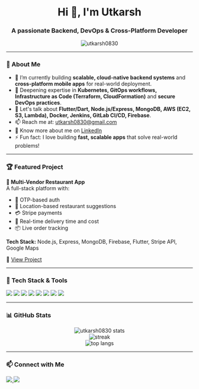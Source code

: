 <h1 align="center">Hi 👋, I'm Utkarsh</h1>
<h3 align="center">A passionate Backend, DevOps & Cross-Platform Developer</h3>

<p align="center">
  <img src="https://komarev.com/ghpvc/?username=utkarsh0830&label=Profile%20views&color=0e75b6&style=flat" alt="utkarsh0830" />
</p>

---

### 🚀 About Me

- 🔭 I’m currently building **scalable, cloud-native backend systems** and **cross-platform mobile apps** for real-world deployment.
- 🌱 Deepening expertise in **Kubernetes, GitOps workflows, Infrastructure as Code (Terraform, CloudFormation)** and **secure DevOps practices**.
- 💬 Let's talk about **Flutter/Dart, Node.js/Express, MongoDB, AWS (EC2, S3, Lambda), Docker, Jenkins, GitLab CI/CD, Firebase**.
- 📫 Reach me at: [utkarsh0830@gmail.com](mailto:utkarsh0830@gmail.com)
- 📄 Know more about me on [LinkedIn](https://www.linkedin.com/in/utkarshagrawal0830/)
- ⚡ Fun fact: I love building **fast, scalable apps** that solve real-world problems!

---

### 🏆 Featured Project

**🔧 Multi-Vendor Restaurant App**  
A full-stack platform with:
- 🔐 OTP-based auth
- 📍 Location-based restaurant suggestions
- 💳 Stripe payments
- 🚚 Real-time delivery time and cost
- 📦 Live order tracking

**Tech Stack:** Node.js, Express, MongoDB, Firebase, Flutter, Stripe API, Google Maps

🔗 [View Project](https://github.com/utkarsh0830/Multi-Vendor-Restaurant-App)

---

### 🧰 Tech Stack & Tools

<p align="left">
  <img src="https://img.shields.io/badge/Dart-0175C2?style=for-the-badge&logo=dart&logoColor=white"/>
  <img src="https://img.shields.io/badge/Flutter-02569B?style=for-the-badge&logo=flutter&logoColor=white"/>
  <img src="https://img.shields.io/badge/Node.js-339933?style=for-the-badge&logo=node.js&logoColor=white"/>
  <img src="https://img.shields.io/badge/MongoDB-4EA94B?style=for-the-badge&logo=mongodb&logoColor=white"/>
  <img src="https://img.shields.io/badge/Docker-2496ED?style=for-the-badge&logo=docker&logoColor=white"/>
  <img src="https://img.shields.io/badge/Kubernetes-326CE5?style=for-the-badge&logo=kubernetes&logoColor=white"/>
  <img src="https://img.shields.io/badge/GitLab%20CI%2FCD-FCA121?style=for-the-badge&logo=gitlab&logoColor=white"/>
  <img src="https://img.shields.io/badge/Firebase-FFCA28?style=for-the-badge&logo=firebase&logoColor=black"/>
</p>

---

### 📊 GitHub Stats

<p align="center">
  <img src="https://github-readme-stats.vercel.app/api?username=utkarsh0830&show_icons=true&theme=radical" alt="utkarsh0830 stats"/>
  <br/>
  <img src="https://github-readme-streak-stats.herokuapp.com?user=utkarsh0830&theme=radical&hide_border=true" alt="streak"/>
  <br/>
  <img src="https://github-readme-stats.vercel.app/api/top-langs/?username=utkarsh0830&layout=compact&theme=radical" alt="top langs"/>
</p>

---

### 📫 Connect with Me

<p align="left">
  <a href="https://www.linkedin.com/in/utkarshagrawal0830/" target="_blank">
    <img src="https://img.shields.io/badge/LinkedIn-0077B5.svg?style=for-the-badge&logo=linkedin&logoColor=white"/>
  </a>
  <a href="mailto:utkarsh0830@gmail.com" target="_blank">
    <img src="https://img.shields.io/badge/Gmail-D14836?style=for-the-badge&logo=gmail&logoColor=white"/>
  </a>
</p>
